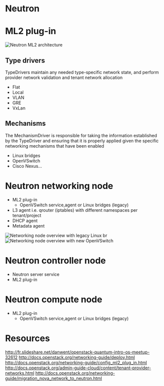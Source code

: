 # Neutron

# ML2 plug-in

![Neutron ML2 architecture](http://aqorn.com/wp-content/uploads/2014/11/ml2-arch1.png)

## Type drivers
TypeDrivers maintain any needed type-specific network state, and perform provider network validation and tenant network allocation
- Flat
- Local
- VLAN
- GRE
- VxLan

## Mechanisms
The MechanismDriver is responsible for taking the information established by the TypeDriver and ensuring that it is properly applied given the specific networking mechanisms that have been enabled
- Linux bridges
- OpenVSwitch
- Cisco Nexus...

# Neutron networking node
- ML2 plug-in
  - OpenVSwitch service,agent or Linux bridges (legacy)
- L3 agent i.e. qrouter (iptables) with different namespaces per tenant/project
- DHCP agent
- Metadata agent

![Networking node overview with legacy Linux br](http://docs.openstack.org/networking-guide/_images/scenario-legacy-lb-network1.png)
![Networking node overview with new OpenVSwitch](http://docs.openstack.org/networking-guide/_images/scenario-legacy-ovs-network1.png)

# Neutron controller node
- Neutron server service
- ML2 plug-in

# Neutron compute node
- ML2 plug-in
  - OpenVSwitch service,agent or Linux bridges (legacy)


# Resources
http://fr.slideshare.net/danwent/openstack-quantum-intro-os-meetup-32612
http://docs.openstack.org/networking-guide/deploy.html
http://docs.openstack.org/networking-guide/config_ml2_plug_in.html
http://docs.openstack.org/admin-guide-cloud/content/tenant-provider-networks.html
http://docs.openstack.org/networking-guide/migration_nova_network_to_neutron.html
